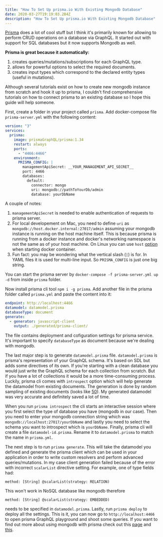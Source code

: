 ```yaml
---
title: "How To Set Up prisma.io With Existing Mongodb Database"
date: 2020-03-27T19:19:03.284Z
description: "How To Set Up prisma.io With Existing Mongodb Database"
---
```


[Prisma](https://www.prisma.io/) does a lot of cool stuff but I think it's primarily known for allowing to perform CRUD operations on a database via GraphQL. It started out with support for SQL databases but it now supports Mongodb as well.

**Prisma is great because it automatically:**

1. creates queries/mutations/subscriptions for each GraphQL type.
2. allows for powerful options to select the required documents.
3. creates input types which correspond to the declared entity types (useful in mutations).

Although several tutorials exist on how to create new mongodb instance from scratch and hook it up to prisma, I couldn't find comprehensive tutorials on how to connect prisma to an existing database so I hope this guide will help someone.

First, create a folder in your project called `prisma`. Add docker-compose file `prisma-server.yml` with the following content:

```yaml
version: "3"
services:
  prisma:
    image: prismaGraphQL/prisma:1.34
    restart: always
    ports:
      - "4466:4466"
    environment:
      PRISMA_CONFIG: |
        managementApiSecret: __YOUR_MANAGEMENT_API_SECRET__
        port: 4466
        databases:
          default:
            connector: mongo
            uri: mongodb://pathToYourDb/admin
            database: yourDbName
```

A couple of notes:

1. `managementApiSecret` is needed to enable authentication of requests to prisma server.
2. For local developement on Mac, you need to define `uri` as `mongodb://host.docker.internal:27017/admin` assuming your mongodb instance is running on the host machine itself. This is because prisma is running from a docker instance and docker's networking namespace is not the same as of your host machine. On Linux you can use `host` [option](https://docs.docker.com/network/network-tutorial-host/) when starting docker container.
3. Fun fact: you may be wondering what the vertical slash (`|`) is for. In YAML files it is used for multi-line input. So `PRISMA_CONFIG` is just one big string.

You can start the prisma server by `docker-compose -f prisma-server.yml up -d` from inside `prisma` folder.

Now install prisma cli tool `npm i -g prisma`. Add another file in the prisma folder called `prisma.yml` and paste the content into it:

```yaml
endpoint: http://localhost:4466
datamodel: datamodel.prisma
databaseType: document
generate:
  - generator: javascript-client
    output: ./generated/prisma-client/
```

The file contains deployment and cofiguration settings for prisma service. It's important to specify `databaseType` as document because we're dealing with mongodb.

The last major step is to generate `datamodel.prisma` file. `datamodel.prisma` is prisma's representation of your GraphQL schema. It's based on SDL but adds some directives of its own. If you're starting with a clean database you would just write the GraphQL schema for each collection from scratch. But if you have a lot of collections it would be a more time-consuming process. Luckily, prisma cli comes with `introspect` option which will help generate the datamodel from existing documents. The generation is done by random sampling of existing documents (looks like [50](https://github.com/prisma/prisma/issues/3529)). My generated datamodel was very accurate and definitely saved a lot of time.

When you run `prisma introspect` the cli starts an interactive session where you first select the type of database you have (mongodb in our case). Then you need to enter your mongodb connection string which was `mongodb://localhost:27017/yourDbName` and lastly you need to select the schema you want to introspect which is `yourDbName`. Finally, prisma cli will create a file `datamodel-id.prisma`. Rename it to `datamodel.prisma` to match the name in `prisma.yml`.

The next step is to run `prisma generate`. This will take the datamodel you defined and generate the prisma client which can be used in your application in order to write custom resolvers and perform advanced queries/mutations. In my case client generation failed because of the error with incorrect `scalarList` directive setting. For example, one of type fields had:

```
method: [String] @scalarList(strategy: RELATION)
```

This won't work in NoSQL database like mongodb therefore

```
method: [String] @scalarList(strategy: EMBEDDED)
```

needs to be specified in `datamodel.prisma`. Lastly, run `prisma deploy` to deploy all the settings. This is it, you can now go to `http://localhost:4466` to open prisma GraphQL playground and shoot some queries. If you want to find out more about using mongodb with prisma check out this [page](https://www.prisma.io/docs/datamodel-and-migrations/datamodel-MONGO-knun/#sdl-directives) and [this](https://www.prisma.io/docs/releases-and-maintenance/features-in-preview/mongodb-b6o5/).
